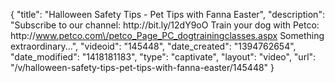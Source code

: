 {
    "title": "Halloween Safety Tips - Pet Tips with Fanna Easter",
    "description": "Subscribe to our channel: http:\/\/bit.ly\/12dY9oO Train your dog with Petco: http:\/\/www.petco.com\/petco_Page_PC_dogtrainingclasses.aspx Something extraordinary...",
    "videoid": "145448",
    "date_created": "1394762654",
    "date_modified": "1418181183",
    "type": "captivate",
    "layout": "video",
    "url": "\/v\/halloween-safety-tips-pet-tips-with-fanna-easter\/145448"
}